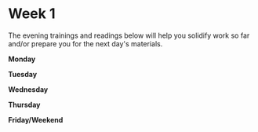 # Week 1

The evening trainings and readings below will help you solidify work so far and/or prepare you for the next day's materials.

**Monday**

**Tuesday**

**Wednesday**

**Thursday**

**Friday/Weekend**
